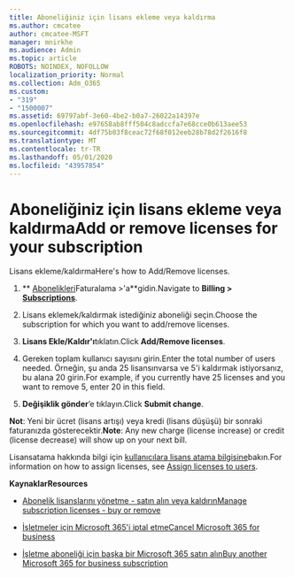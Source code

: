 ```yaml
---
title: Aboneliğiniz için lisans ekleme veya kaldırma
ms.author: cmcatee
author: cmcatee-MSFT
manager: mnirkhe
ms.audience: Admin
ms.topic: article
ROBOTS: NOINDEX, NOFOLLOW
localization_priority: Normal
ms.collection: Adm_O365
ms.custom:
- "319"
- "1500007"
ms.assetid: 69797abf-3e60-4be2-b0a7-26022a14397e
ms.openlocfilehash: e97658ab8fff504c8adccfa7e68cce0b613aee53
ms.sourcegitcommit: 4df75b03f8ceac72f68f012eeb28b78d2f2616f8
ms.translationtype: MT
ms.contentlocale: tr-TR
ms.lasthandoff: 05/01/2020
ms.locfileid: "43957854"
---
```

# <a name="add-or-remove-licenses-for-your-subscription"></a><span data-ttu-id="d9f14-102">Aboneliğiniz için lisans ekleme veya kaldırma</span><span class="sxs-lookup"><span data-stu-id="d9f14-102">Add or remove licenses for your subscription</span></span>

<span data-ttu-id="d9f14-103">Lisans ekleme/kaldırma</span><span class="sxs-lookup"><span data-stu-id="d9f14-103">Here's how to Add/Remove licenses.</span></span>
  
1. <span data-ttu-id="d9f14-104">\*\* [Abonelikleri](https://portal.office.com/adminportal/home#/subscriptions)Faturalama >'a\*\*gidin.</span><span class="sxs-lookup"><span data-stu-id="d9f14-104">Navigate to **Billing > [Subscriptions](https://portal.office.com/adminportal/home#/subscriptions)**.</span></span>

2. <span data-ttu-id="d9f14-105">Lisans eklemek/kaldırmak istediğiniz aboneliği seçin.</span><span class="sxs-lookup"><span data-stu-id="d9f14-105">Choose the subscription for which you want to add/remove licenses.</span></span>

3. <span data-ttu-id="d9f14-106">**Lisans Ekle/Kaldır'ı**tıklatın.</span><span class="sxs-lookup"><span data-stu-id="d9f14-106">Click **Add/Remove licenses**.</span></span>

4. <span data-ttu-id="d9f14-107">Gereken toplam kullanıcı sayısını girin.</span><span class="sxs-lookup"><span data-stu-id="d9f14-107">Enter the total number of users needed.</span></span> <span data-ttu-id="d9f14-108">Örneğin, şu anda 25 lisansınvarsa ve 5'i kaldırmak istiyorsanız, bu alana 20 girin.</span><span class="sxs-lookup"><span data-stu-id="d9f14-108">For example, if you currently have 25 licenses and you want to remove 5, enter 20 in this field.</span></span>

5. <span data-ttu-id="d9f14-109">**Değişiklik gönder**’e tıklayın.</span><span class="sxs-lookup"><span data-stu-id="d9f14-109">Click **Submit change**.</span></span>

<span data-ttu-id="d9f14-110">**Not**: Yeni bir ücret (lisans artışı) veya kredi (lisans düşüşü) bir sonraki faturanızda gösterecektir.</span><span class="sxs-lookup"><span data-stu-id="d9f14-110">**Note**: Any new charge (license increase) or credit (license decrease) will show up on your next bill.</span></span>

<span data-ttu-id="d9f14-111">Lisansatama hakkında bilgi için [kullanıcılara lisans atama bilgisine](https://docs.microsoft.com/microsoft-365/admin/manage/assign-licenses-to-users)bakın.</span><span class="sxs-lookup"><span data-stu-id="d9f14-111">For information on how to assign licenses, see [Assign licenses to users](https://docs.microsoft.com/microsoft-365/admin/manage/assign-licenses-to-users).</span></span>

 <span data-ttu-id="d9f14-112">**Kaynaklar**</span><span class="sxs-lookup"><span data-stu-id="d9f14-112">**Resources**</span></span>
  
- [<span data-ttu-id="d9f14-113">Abonelik lisanslarını yönetme - satın alın veya kaldırın</span><span class="sxs-lookup"><span data-stu-id="d9f14-113">Manage subscription licenses - buy or remove</span></span>](https://docs.microsoft.com/microsoft-365/commerce/licenses/buy-licenses)

- [<span data-ttu-id="d9f14-114">İşletmeler için Microsoft 365'i iptal etme</span><span class="sxs-lookup"><span data-stu-id="d9f14-114">Cancel Microsoft 365 for business</span></span>](https://support.office.com/article/Cancel-Office-365-for-business-b1bc0bef-4608-4601-813a-cdd9f746709a)

- [<span data-ttu-id="d9f14-115">İşletme aboneliği için başka bir Microsoft 365 satın alın</span><span class="sxs-lookup"><span data-stu-id="d9f14-115">Buy another Microsoft 365 for business subscription</span></span>](https://support.office.com/article/Buy-another-Office-365-for-business-subscription-fab3b86c-3359-4042-8692-5d4dc7550b7c)
